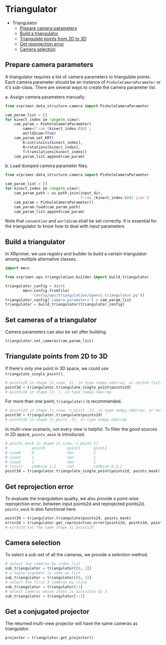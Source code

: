 # Triangulator

- Triangulator
  - [Prepare camera parameters](#prepare-camera-parameters)
  - [Build a triangulator](#build-a-triangulator)
  - [Triangulate points from 2D to 3D](#triangulate-points-from-2d-to-3d)
  - [Get reprojection error](#get-reprojection-error)
  - [Camera selection](#camera-selection)

## Prepare camera parameters

A triangulator requires a list of camera parameters to triangulate points. Each camera parameter should be an instance of `PinholeCameraParameter` or it's sub-class. There are several ways to create the camera parameter list.

a. Assign camera  parameters manually.

```python
from xrprimer.data_structure.camera import PinholeCameraParameter

cam_param_list = []
for kinect_index in range(n_view):
    cam_param = PinholeCameraParameter(
    	name=f'cam_{kinect_index:02d}',
    	world2cam=True)
    cam_param.set_KRT(
    	K=intrinsics[kinect_index],
    	R=rotations[kinect_index],
    	T=translations[kinect_index])
    cam_param_list.append(cam_param)
```

b. Load dumped camera parameter files.

```python
from xrprimer.data_structure.camera import PinholeCameraParameter

cam_param_list = []
for kinect_index in range(n_view):
    cam_param_path = os.path.join(input_dir,
                                  f'cam_{kinect_index:02d}.json')
    cam_param = PinholeCameraParameter()
    cam_param.load(cam_param_path)
    cam_param_list.append(cam_param)
```

Note that `convention` and `world2cam` shall be set correctly. It is essential for the triangulator to know how to deal with input parameters.

## Build a triangulator

In XRprimer, we use registry and builder to build a certain triangulator among multiple alternative classes.

```python
import mmcv

from xrprimer.ops.triangulation.builder import build_triangulator

triangulator_config = dict(
        mmcv.Config.fromfile(
            'config/ops/triangulation/opencv_triangulator.py'))
triangulator_config['camera_parameters'] = cam_param_list
triangulator = build_triangulator(triangulator_config)
```

## Set cameras of a triangulator

Camera parameters can also be set after building.

```python
triangulator.set_cameras(cam_param_list)
```

## Triangulate points from 2D to 3D

If there's only one point in 3D space, we could use `triangulate_single_point()`.

```python
# points2d in shape [n_view, 2], in type numpy.ndarray, or nested list/tuple
point3d = triangulator.triangulate_single_point(points2d)
# points3d in shape [3, ], in type numpy.ndarray
```

For more than one point, `triangulate()` is recommended.

```python
# points2d in shape [n_view, n_point, 2], in type numpy.ndarray, or nested list/tuple
point3d = triangulator.triangulate(points2d)
# points3d in shape [n_point, 3], in type numpy.ndarray
```

In multi-view scenario, not every view is helpful. To filter the good sources in 2D space, `points_mask` is introduced.

```python
# points_mask in shape [n_view, n_point 1]
# 			point0			point1		point2
# view0		0				nan			1
# view1		1				nan			1
# view2		1				nan			1
# result	combine 1,2		nan			combine 0,1,2
point3d = triangulator.triangulate_single_point(points2d, points_mask)
```

## Get reprojection error

To evaluate the triangulation quality, we also provide a point-wise reprojection error, between input points2d and reprojected points2d. `points_mask` is also functional here.

```python
point3d = triangulator.triangulate(points2d, points_mask)
error2d = triangulator.get_reprojection_error(points2d, points3d, points_mask)
# error2d has the same shape as points2d
```

## Camera selection

To select a sub-set of all the cameras, we provide a selection method.

```python
# select two cameras by index list
sub_triangulator = triangulator[[0, 1]]
# a tuple argument is same as list
sub_triangulator = triangulator[(0, 1)]
# select the first 3 cameras by slice
sub_triangulator = triangulator[:3]
# select cameras whose index is divisible by 2
sub_triangulator = triangulator[::2]
```

## Get a conjugated projector

The returned multi-view projector will have the same cameras as triangulator.

```python
projector = triangulator.get_projector()
```
